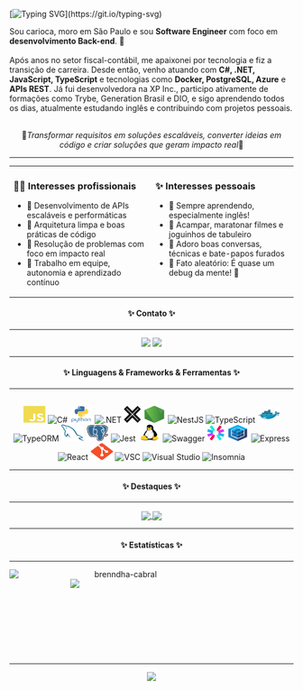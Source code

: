 [![Typing SVG](https://readme-typing-svg.herokuapp.com?color=%23FF6714&width=450&lines=Ol%C3%A1%2C+meu+nome+%C3%A9+Brenndha!;Sinta-se+à+vontade+por+aqui.)](https://git.io/typing-svg)
<p>
  Sou carioca, moro em São Paulo e sou <strong>Software Engineer</strong> com foco em <strong>desenvolvimento Back-end</strong>. 🚀<br><br>
  Após anos no setor fiscal-contábil, me apaixonei por tecnologia e fiz a transição de carreira. Desde então, venho atuando com <strong>C#, .NET, JavaScript, TypeScript</strong> e tecnologias como <strong>Docker, PostgreSQL, Azure</strong> e <strong>APIs REST</strong>. Já fui desenvolvedora na XP Inc., participo ativamente de formações como Trybe, Generation Brasil e DIO, e sigo aprendendo todos os dias, atualmente estudando inglês e contribuindo com projetos pessoais.<br><br>
  <div align="center">
  🔹<em>Transformar requisitos em soluções escaláveis, converter ideias em código e criar soluções que geram impacto real</em>🔹
  </div>
</p>
<hr>
<table>
  <tr>
    <td valign="top" width="50%">
      <h3><strong>👩‍💻 Interesses profissionais</strong></h3>
      <ul>
        <li>🔧 Desenvolvimento de APIs escaláveis e performáticas</li>
        <li>📐 Arquitetura limpa e boas práticas de código</li>
        <li>🧠 Resolução de problemas com foco em impacto real</li>
        <li>🤝 Trabalho em equipe, autonomia e aprendizado contínuo</li>
      </ul>
    </td>
    <td valign="top" width="50%">
      <h3><strong>✨ Interesses pessoais</strong></h3>
      <ul>
        <li>🌱 Sempre aprendendo, especialmente inglês!</li>
        <li>🧘 Acampar, maratonar filmes e joguinhos de tabuleiro</li>
        <li>💬 Adoro boas conversas, técnicas e bate-papos furados</li>
        <li>🎈 Fato aleatório: É quase um debug da mente! 🧶</li>
      </ul>
    </td>
  </tr>
</table>



<h4 align="center">✨ Contato ✨</h4>
<hr>
<div align=center>
  <a href="https://www.linkedin.com/in/brenndhacabral/" target="_blank"><img src="https://img.shields.io/badge/-LinkedIn-%230077B5?style=for-the-badge&logo=linkedin&logoColor=white" target="_blank"></a> 
  <a href=mailto:cabralbrenndha@gmail.com target="_blank"><img src="https://img.shields.io/badge/Gmail-D14836?style=for-the-badge&logo=gmail&logoColor=white"></a>
</div>

<hr>
<h4 align="center">✨ Linguagens & Frameworks & Ferramentas ✨</h4>
<hr>
<div align="center" style="margin-top: 30px" style="display: inline_block">
  <img title="JavaScript" alt="JavaScript" height="30" width="40" src="https://raw.githubusercontent.com/devicons/devicon/master/icons/javascript/javascript-plain.svg">
  <img title="C#" alt="C#" height="30" width="40" src="https://cdn.jsdelivr.net/gh/devicons/devicon/icons/csharp/csharp-original.svg" />
  <img title="Python" alt="Nest" height="30" width="40" src="https://raw.githubusercontent.com/devicons/devicon/master/icons/python/python-original-wordmark.svg"/>
  <img title=".NET" alt=".NET" height="30" width="40" src="https://cdn.jsdelivr.net/gh/devicons/devicon/icons/dotnetcore/dotnetcore-original.svg" />
  <img title="xUnit" alt="xUnit" height="30" width="30" src="./public/assets/images/xunit.png">
  <img title="NodeJS" alt="NodeJS" height="30" width="40" src="https://raw.githubusercontent.com/devicons/devicon/master/icons/nodejs/nodejs-original.svg">
  <img title="NestJS" alt="NestJS" height="30" width="40" src="https://cdn.jsdelivr.net/gh/devicons/devicon@latest/icons/nestjs/nestjs-original.svg"/>
  <img title="TypeScript" alt="TypeScript" height="30" width="40" src="https://cdn.jsdelivr.net/gh/devicons/devicon@latest/icons/typescript/typescript-original.svg" />
  <img title="Docker" alt="Docker" height="30" width="40" src="https://raw.githubusercontent.com/devicons/devicon/master/icons/docker/docker-original.svg">
  <img title="TypeORM" alt="TypeORM" height="30" width="30" src="https://user-images.githubusercontent.com/30929568/119165576-42d60c80-ba7b-11eb-95ce-c61b12a97edf.png">
  <img title="MySQL" alt="MySQL" height="30" width="40" src="https://raw.githubusercontent.com/devicons/devicon/master/icons/mysql/mysql-original.svg">
  <img title="PostreSQL" alt="PostgreSQL" height="30" width="40" src="https://raw.githubusercontent.com/devicons/devicon/master/icons/postgresql/postgresql-original.svg">
  <img title="Jest" alt="Jest" height="30" width="30" src="https://cdn.jsdelivr.net/gh/devicons/devicon@latest/icons/jest/jest-plain.svg" />
  <img title="Linux" alt="Linux" height="30" width="40" src="https://raw.githubusercontent.com/devicons/devicon/master/icons/linux/linux-original.svg"/>
  <img title="Swagger" alt="Swagger" height="30" width="40" src="https://cdn.jsdelivr.net/gh/devicons/devicon@latest/icons/swagger/swagger-original.svg" />
  <img title="JWT" alt="JWT" height="30" width="30" src="./public/assets/images/jwt.png">
  <img title="Sequelize" alt="Sequelize" height="30" width="40" src="https://raw.githubusercontent.com/devicons/devicon/master/icons/sequelize/sequelize-original.svg">
  <img title="Express" alt="Express" height="30" width="40" src="https://cdn.jsdelivr.net/gh/devicons/devicon@latest/icons/express/express-original.svg" />
  <img title="React" alt="React" height="30" width="40" src="https://cdn.jsdelivr.net/gh/devicons/devicon@latest/icons/react/react-original.svg" />
  <img title="GIT" alt="GIT" height="30" width="40" src="https://raw.githubusercontent.com/devicons/devicon/master/icons/git/git-original.svg"/> 
  <img title="VSC" alt="VSC" height="30" width="40" src="https://cdn.jsdelivr.net/gh/devicons/devicon/icons/vscode/vscode-original.svg" />
  <img title="Visual Studio" alt="Visual Studio" height="30" width="40" src="https://cdn.jsdelivr.net/gh/devicons/devicon/icons/visualstudio/visualstudio-plain.svg" />
  <img title="Insomnia" alt="Insomnia" height="30" width="40" src="https://cdn.jsdelivr.net/gh/devicons/devicon@latest/icons/insomnia/insomnia-original.svg" />
</div>

<hr>
<h4 align="center">✨ Destaques ✨</h4>
<hr>
<div align="center">
  <a href="https://github.com/brenndha-cabral/invest-api">
  <img align="center" src="https://github-readme-stats.vercel.app/api/pin/?username=brenndha-cabral&repo=invest-api&theme=gruvbox" />
 </a>
 <a href="https://github.com/brenndha-cabral/pokemons-api">
  <img align="center" src="https://github-readme-stats.vercel.app/api/pin/?username=brenndha-cabral&repo=pokemons-api&theme=gruvbox" />
 </a>
 </div>
 
<hr>
<h4 align="center">✨ Estatísticas ✨</h4>
<hr>
<p align=center>
  <div align=center>
    <a href="https://github.com/brenndha-cabral" title="brenndha-cabral profile">
      <img align="left" width=396 src="https://github-readme-streak-stats.herokuapp.com/?user=brenndha-cabral&theme=gruvbox&border=61dafb&hide_border=true" alt="brenndha-cabral" />
    </a>
    <a href="https://github.com/brenndha-cabral" title="brenndha-cabral profile">
      <img align="right" width=396 src="https://github-readme-stats.vercel.app/api?username=brenndha-cabral&show_icons=true&theme=gruvbox&border_color=61dafb&hide_border=true" />
    </a>
  </div>
  <br><br><br><br><br><br><br><br><br>
<!--   <div align=center>
    <a href="https://github.com/brenndha-cabral" title="brenndha-cabral profile">
      <img width=325 align="center" src="https://github-readme-stats.vercel.app/api/top-langs/?username=brenndha-cabral&hide=c%23&langs_count=10,powershell,Mathematica,Ruby,Objective-C,Objective-C%2b%2b,Cuda&title_color=fabd2f&text_color=ffffff&icon_color=fabd2f&bg_color=282828&langs_count=8&layout=compact&border_color=fabd2f&hide_border=true" />
    </a>
  </div> -->
</p>
<hr>
<div align="center">
  <a href="https://www.codewars.com/users/brenndha-cabral" target="_blank">
    <img src="https://www.codewars.com/users/brenndha-cabral/badges/small">
  </a>
</div>
